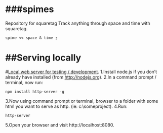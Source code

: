 ###spimes
========
Repository for squaretag
Track anything through space and time with squaretag.
```
spime << space & time ; 
```

##Serving locally
==================
#[Local web server for testing / development](http://chrisbitting.com/2014/06/16/local-web-server-for-testing-development-using-node-js-and-http-server/).
1.Install node.js if you don’t already have installed (from http://nodejs.org).
2.In a command prompt / terminal, now run: 
  ```
  npm install http-server -g
  ```
3.Now using command prompt or terminal, browser to a folder with some html you want to serve as http. (ie: c:\someproject\).
4.Run: 
  ```
  http-server
  ```
5.Open your browser and visit http://localhost:8080.
